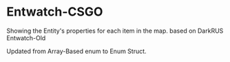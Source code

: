 # Entwatch-CSGO
Showing the Entity's properties for each item in the map.
based on DarkRUS Entwatch-Old

Updated from Array-Based enum to Enum Struct.
